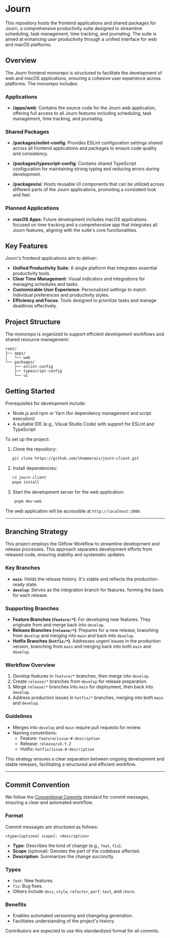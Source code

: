 # Journ

This repository hosts the frontend applications and shared packages for Journ, a comprehensive productivity suite designed to streamline scheduling, task management, time tracking, and journaling. The suite is aimed at enhancing user productivity through a unified interface for web and macOS platforms.

## Overview

The Journ frontend monorepo is structured to facilitate the development of web and macOS applications, ensuring a cohesive user experience across platforms. The monorepo includes:

### Applications

- **/apps/web**: Contains the source code for the Journ web application, offering full access to all Journ features including scheduling, task management, time tracking, and journaling.

### Shared Packages

- **/packages/eslint-config**: Provides ESLint configuration settings shared across all frontend applications and packages to ensure code quality and consistency.

- **/packages/typescript-config**: Contains shared TypeScript configuration for maintaining strong typing and reducing errors during development.

- **/packages/ui**: Hosts reusable UI components that can be utilized across different parts of the Journ applications, promoting a consistent look and feel.

### Planned Applications

- **macOS Apps**: Future development includes macOS applications focused on time tracking and a comprehensive app that integrates all Journ features, aligning with the suite's core functionalities.

## Key Features

Journ's frontend applications aim to deliver:

- **Unified Productivity Suite**: A single platform that integrates essential productivity tools.
- **Clear Time Management**: Visual indicators and integrations for managing schedules and tasks.
- **Customizable User Experience**: Personalized settings to match individual preferences and productivity styles.
- **Efficiency and Focus**: Tools designed to prioritize tasks and manage deadlines effectively.

## Project Structure

The monorepo is organized to support efficient development workflows and shared resource management:

```
root/
├── apps/
│   └── web
└── packages/
    ├── eslint-config
    ├── typescript-config
    └── ui
```

## Getting Started

Prerequisites for development include:

- Node.js and npm or Yarn (for dependency management and script execution)
- A suitable IDE (e.g., Visual Studio Code) with support for ESLint and TypeScript

To set up the project:

1. Clone the repository:
```sh
   git clone https://github.com/thommorais/journ-client.git
```

2. Install dependencies:
```sh
   cd journ-client
   pnpm install
```

3. Start the development server for the web application:
```sh
    pnpm dev:web
```

The web application will be accessible at `http://localhost:3000`.


---

## Branching Strategy

This project employs the Gitflow Workflow to streamline development and release processes. This approach separates development efforts from released code, ensuring stability and systematic updates.

### Key Branches

- **`main`**: Holds the release history. It's stable and reflects the production-ready state.
- **`develop`**: Serves as the integration branch for features, forming the basis for each release.

### Supporting Branches

- **Feature Branches (`feature/*`)**: For developing new features. They originate from and merge back into `develop`.
- **Release Branches (`release/*`)**: Prepares for a new release, branching from `develop` and merging into `main` and back into `develop`.
- **Hotfix Branches (`hotfix/*`)**: Addresses urgent issues in the production version, branching from `main` and merging back into both `main` and `develop`.

### Workflow Overview

1. Develop features in `feature/*` branches, then merge into `develop`.
2. Create `release/*` branches from `develop` for release preparation.
3. Merge `release/*` branches into `main` for deployment, then back into `develop`.
4. Address production issues in `hotfix/*` branches, merging into both `main` and `develop`.

### Guidelines

- Merges into `develop` and `main` require pull requests for review.
- Naming conventions:
  - Feature: `feature/issue-#-description`
  - Release: `release/vX.Y.Z`
  - Hotfix: `hotfix/issue-#-description`

This strategy ensures a clear separation between ongoing development and stable releases, facilitating a structured and efficient workflow.

---

## Commit Convention

We follow the [Conventional Commits](https://www.conventionalcommits.org/en/v1.0.0/) standard for commit messages, ensuring a clear and automated workflow.

### Format

Commit messages are structured as follows:

```
<type>[optional scope]: <description>
```

- **Type**: Describes the kind of change (e.g., `feat`, `fix`).
- **Scope** (optional): Denotes the part of the codebase affected.
- **Description**: Summarizes the change succinctly.

### Types

- `feat`: New features.
- `fix`: Bug fixes.
- Others include `docs`, `style`, `refactor`, `perf`, `test`, and `chore`.

### Benefits

- Enables automated versioning and changelog generation.
- Facilitates understanding of the project's history.

Contributors are expected to use this standardized format for all commits.